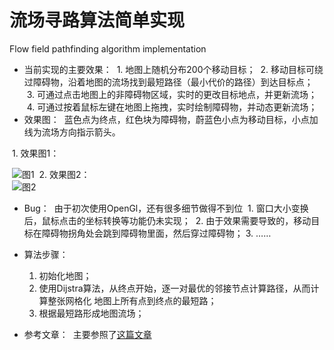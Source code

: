 # 流场寻路算法简单实现
Flow field pathfinding algorithm implementation

- 当前实现的主要效果：
  1. 地图上随机分布200个移动目标；
  2. 移动目标可绕过障碍物，沿着地图的流场找到最短路径（最小代价的路径）到达目标点；
  3. 可通过点击地图上的非障碍物区域，实时的更改目标地点，并更新流场；
  4. 可通过按着鼠标左键在地图上拖拽，实时绘制障碍物，并动态更新流场；
- 效果图：
  蓝色点为终点，红色块为障碍物，蔚蓝色小点为移动目标，小点加线为流场方向指示箭头。  
  
  1. 效果图1：  
  
  ![图1]()
  2. 效果图2：  
  ![图2]()
  
- Bug：
  由于初次使用OpenGl，还有很多细节做得不到位
  1. 窗口大小变换后，鼠标点击的坐标转换等功能仍未实现；
  2. 由于效果需要导致的，移动目标在障碍物拐角处会跳到障碍物里面，然后穿过障碍物；
  3. ……
  
- 算法步骤：
  1. 初始化地图；
  2. 使用Dijstra算法，从终点开始，逐一对最优的邻接节点计算路径，从而计算整张网格化
    地图上所有点到终点的最短路；
  3. 根据最短路形成地图流场；


- 参考文章：
  主要参照了[这篇文章](https://gamedevelopment.tutsplus.com/tutorials/understanding-goal-based-vector-field-pathfinding--gamedev-9007)
